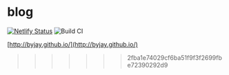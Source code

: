 # blog

[![Netlify Status](https://api.netlify.com/api/v1/badges/9f39b1aa-4137-4122-b746-4c92577b8237/deploy-status)](https://app.netlify.com/sites/hardcore-cori-e515ae/deploys)
![Build CI](https://github.com/byjay/blog/workflows/Build%20CI/badge.svg)

[http://byjay.github.io/](http://byjay.github.io/)
>>>>>>> 2fba1e74029cf6ba51f9f3f2699fbe72390292d9
